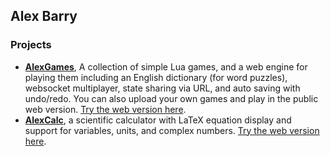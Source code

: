 ## Alex Barry

### Projects
* [**AlexGames**](https://github.com/alexbarry/AlexGames), A collection of simple Lua games, and a web engine for playing them including an English dictionary (for word puzzles), websocket multiplayer, state sharing via URL, and auto saving with undo/redo. You can also upload your own games and play in the public web version. [Try the web version here](https://alexbarry.github.io/AlexCalc/).
* [**AlexCalc**](https://github.com/alexbarry/AlexCalc), a scientific calculator with LaTeX equation display and support for variables, units, and complex numbers. [Try the web version here](https://alexbarry.github.io/AlexCalc/).
